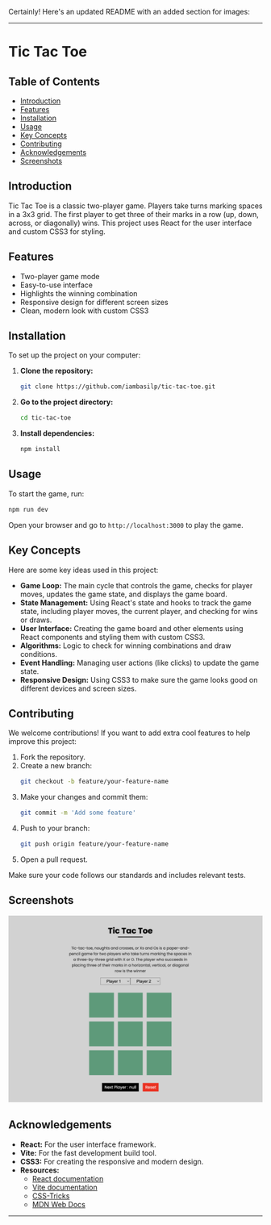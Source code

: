 Certainly! Here's an updated README with an added section for images:

---

# Tic Tac Toe

## Table of Contents
- [Introduction](#introduction)
- [Features](#features)
- [Installation](#installation)
- [Usage](#usage)
- [Key Concepts](#key-concepts)
- [Contributing](#contributing)
- [Acknowledgements](#acknowledgements)
- [Screenshots](#screenshots)

## Introduction
Tic Tac Toe is a classic two-player game. Players take turns marking spaces in a 3x3 grid. The first player to get three of their marks in a row (up, down, across, or diagonally) wins. This project uses React for the user interface and custom CSS3 for styling.

## Features
- Two-player game mode
- Easy-to-use interface
- Highlights the winning combination
- Responsive design for different screen sizes
- Clean, modern look with custom CSS3

## Installation
To set up the project on your computer:

1. **Clone the repository:**
   ```bash
   git clone https://github.com/iambasilp/tic-tac-toe.git
   ```
2. **Go to the project directory:**
   ```bash
   cd tic-tac-toe
   ```
3. **Install dependencies:**
   ```bash
   npm install
   ```

## Usage
To start the game, run:

```bash
npm run dev
```

Open your browser and go to `http://localhost:3000` to play the game.

## Key Concepts
Here are some key ideas used in this project:

- **Game Loop:** The main cycle that controls the game, checks for player moves, updates the game state, and displays the game board.
- **State Management:** Using React's state and hooks to track the game state, including player moves, the current player, and checking for wins or draws.
- **User Interface:** Creating the game board and other elements using React components and styling them with custom CSS3.
- **Algorithms:** Logic to check for winning combinations and draw conditions.
- **Event Handling:** Managing user actions (like clicks) to update the game state.
- **Responsive Design:** Using CSS3 to make sure the game looks good on different devices and screen sizes.

## Contributing
We welcome contributions! If you want to add extra cool features to help improve this project:

1. Fork the repository.
2. Create a new branch:
   ```bash
   git checkout -b feature/your-feature-name
   ```
3. Make your changes and commit them:
   ```bash
   git commit -m 'Add some feature'
   ```
4. Push to your branch:
   ```bash
   git push origin feature/your-feature-name
   ```
5. Open a pull request.

Make sure your code follows our standards and includes relevant tests.

## Screenshots

![Game Screenshot](/src//assets/screenshots/game.png)


## Acknowledgements
- **React:** For the user interface framework.
- **Vite:** For the fast development build tool.
- **CSS3:** For creating the responsive and modern design.
- **Resources:**
  - [React documentation](https://reactjs.org/docs/getting-started.html)
  - [Vite documentation](https://vitejs.dev/guide/)
  - [CSS-Tricks](https://css-tricks.com/)
  - [MDN Web Docs](https://developer.mozilla.org/)

---
